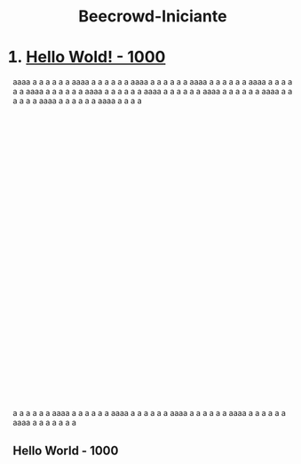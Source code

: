 <div align="center"> 

  # Beecrowd-Iniciante 

</div>


<div>
  <ol>
  <a href="#hello"> 
    <h1><li> Hello Wold! - 1000</li></h1>
  </a>
  </ol>
</div>
aaaa
a
a
a
a
a
a
aaaa
a
a
a
a
a
a
aaaa
a
a
a
a
a
a
aaaa
a
a
a
a
a
a
aaaa
a
a
a
a
a
a
aaaa
a
a
a
a
a
a
aaaa
a
a
a
a
a
a
aaaa
a
a
a
a
a
a
aaaa
a
a
a
a
a
a
aaaa
a
a
a
a
a
a
aaaa
a
a
a
a
a
a
aaaa
a
a
a
a
<br>
<br>
<br>
<br>
<br>
<br>
<br>
<br>
<br>
<br>
<br>
<br>
<br>
<br>
<br>
<br>
<br>
<br>
<br>
<br>
<br>
<br><br>
<br>
<br>
<br>
<br>
<br>
<br>
<br>
<br>
<br>
<br>
a
a
a
a
a
a
aaaa
a
a
a
a
a
a
aaaa
a
a
a
a
a
a
aaaa
a
a
a
a
a
a
aaaa
a
a
a
a
a
a
aaaa
a
a
a
a
a
a
a
<div id="hello" align="left"> 
  <h2>Hello World - 1000</h2><br>
<br>
<br>
<br>
<br>
<br>
<br>
<br>
<br>
<br>
<br><br>
<br>
<br>
<br>
<br>
<br>
<br>
<br>
<br>
<br>
<br><br>
<br>
<br>
<br>
<br>
<br>
<br>
<br>
<br>
<br>
<br>
</div>
